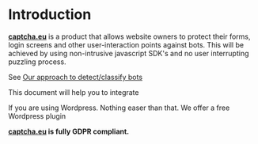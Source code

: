 # Introduction
**[captcha.eu](https://www.captcha.eu)** is a product that allows website owners to protect their forms, login screens and other user-interaction points against bots. This will be achieved by using non-intrusive javascript SDK's and no user interrupting puzzling process.

See [Our approach to detect/classify bots](ml.md)

This document will help you to integrate

If you are using Wordpress. Nothing easer than that. We offer a free Wordpress plugin

**[captcha.eu](https://www.captcha.eu) is fully GDPR compliant.**
